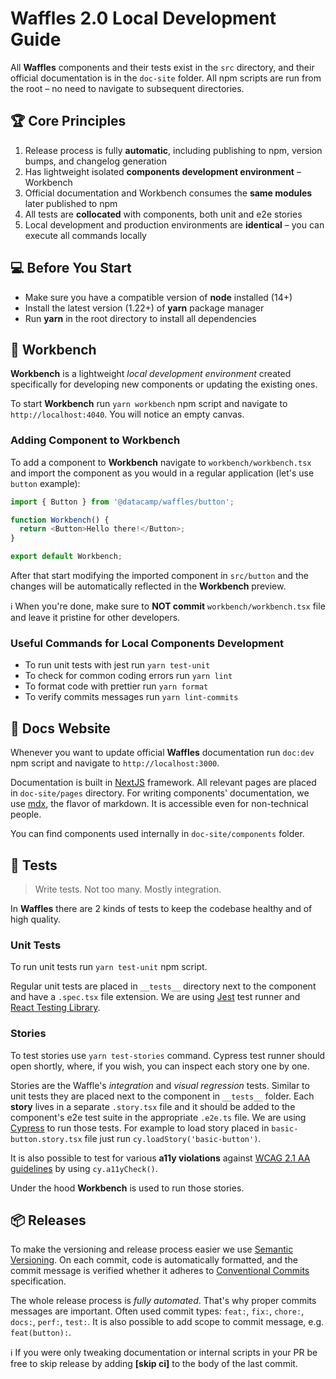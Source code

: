# Waffles 2.0 Local Development Guide

All **Waffles** components and their tests exist in the `src` directory, and their official documentation is in the `doc-site` folder. All npm scripts are run from the root – no need to navigate to subsequent directories.

## 🏆 Core Principles

1. Release process is fully **automatic**, including publishing to npm, version bumps, and changelog generation
2. Has lightweight isolated **components development environment** – Workbench
3. Official documentation and Workbench consumes the **same modules** later published to npm
4. All tests are **collocated** with components, both unit and e2e stories
5. Local development and production environments are **identical** – you can execute all commands locally

## 💻 Before You Start

- Make sure you have a compatible version of **node** installed (14+)
- Install the latest version (1.22+) of **yarn** package manager
- Run **yarn** in the root directory to install all dependencies

## 🔧 Workbench

**Workbench** is a lightweight _local development environment_ created specifically for developing new components or updating the existing ones.

To start **Workbench** run `yarn workbench` npm script and navigate to `http://localhost:4040`. You will notice an empty canvas.

### Adding Component to Workbench

To add a component to **Workbench** navigate to `workbench/workbench.tsx` and import the component as you would in a regular application (let's use `button` example):

```js
import { Button } from '@datacamp/waffles/button';

function Workbench() {
  return <Button>Hello there!</Button>;
}

export default Workbench;
```

After that start modifying the imported component in `src/button` and the changes will be automatically reflected in the **Workbench** preview.

ℹ️ When you're done, make sure to **NOT commit** `workbench/workbench.tsx` file and leave it pristine for other developers.

### Useful Commands for Local Components Development

- To run unit tests with jest run `yarn test-unit`
- To check for common coding errors run `yarn lint`
- To format code with prettier run `yarn format`
- To verify commits messages run `yarn lint-commits`

## 📄 Docs Website

Whenever you want to update official **Waffles** documentation run `doc:dev` npm script and navigate to `http://localhost:3000`.

Documentation is built in [NextJS](https://nextjs.org/docs) framework. All relevant pages are placed in `doc-site/pages` directory. For writing components' documentation, we use [mdx](https://mdxjs.com/), the flavor of markdown. It is accessible even for non-technical people.

You can find components used internally in `doc-site/components` folder.

## 🧪 Tests

> Write tests. Not too many. Mostly integration.

In **Waffles** there are 2 kinds of tests to keep the codebase healthy and of high quality.

### Unit Tests

To run unit tests run `yarn test-unit` npm script.

Regular unit tests are placed in `__tests__` directory next to the component and have a `.spec.tsx` file extension. We are using [Jest](https://jestjs.io/docs/getting-started) test runner and [React Testing Library](https://testing-library.com/docs/react-testing-library/intro/).

### Stories

To test stories use `yarn test-stories` command. Cypress test runner should open shortly, where, if you wish, you can inspect each story one by one.

Stories are the Waffle's _integration_ and _visual regression_ tests. Similar to unit tests they are placed next to the component in `__tests__` folder. Each **story** lives in a separate `.story.tsx` file and it should be added to the component's e2e test suite in the appropriate `.e2e.ts` file. We are using [Cypress](https://docs.cypress.io/) to run those tests. For example to load story placed in `basic-button.story.tsx` file just run `cy.loadStory('basic-button')`.

It is also possible to test for various **a11y violations** against [WCAG 2.1 AA guidelines](https://www.w3.org/TR/WCAG21/) by using `cy.a11yCheck()`.

Under the hood **Workbench** is used to run those stories.

## 📦 Releases

To make the versioning and release process easier we use [Semantic Versioning](https://semver.org/). On each commit, code is automatically formatted, and the commit message is verified whether it adheres to [Conventional Commits](https://www.conventionalcommits.org/en/v1.0.0/) specification.

The whole release process is _fully automated_. That's why proper commits messages are important. Often used commit types: `feat:`, `fix:`, `chore:`, `docs:`, `perf:`, `test:`. It is also possible to add scope to commit message, e.g. `feat(button):`.

ℹ️ If you were only tweaking documentation or internal scripts in your PR be free to skip release by adding **[skip ci]** to the body of the last commit.
